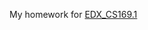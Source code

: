 My homework for [EDX_CS169.1](https://www.edx.org/courses/BerkeleyX/CS169.1x/2013_Spring/courseware/Overview/Welcome/ "Title")
